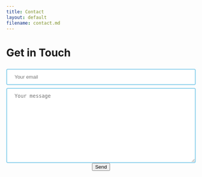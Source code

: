 ```yaml
---
title: Contact
layout: default
filename: contact.md
---
```


# Get in Touch

<style> 
input
{
  width: 100%;
  padding: 12px 20px;
  margin: 8px 0;
  box-sizing: border-box;
  
  border: 2px solid skyblue;
  border-radius: 4px;
}
  
textarea
{
  width: 100%;
  height: 200px;
  padding: 12px 20px;
  box-sizing: border-box;
  
  border: 2px solid skyblue;
  border-radius: 4px;
  
  resize: vertical;
}
  
input[type=button], input[type=submit], input[type=reset]
{
  background-color: skyblue;
  border: none;
  border-radius: 4px;
  color: white;
  padding: 16px 32px;
  
  font-weight: bold;
  font-size: 14px;
  text-decoration: none;
  text-transform: uppercase;
  
  margin: 4px 2px;
  cursor: pointer;
}
  
input:focus
{
  background-color: #F2F2F2;
}
textarea:focus
{
  background-color: #F2F2F2;
}
</style>

<div id="contact" align="center">
<form action="https://formspree.io/f/xayzavyk" method="POST">
<input type="email" name="Email" width="100%" placeholder="Your email" required><br>
<input type="hidden" name="_subject" width="100%" value="Webpage Contact" />
<textarea name="Message" width="100%" placeholder="Your message" required></textarea><br>
<button type="submit" align="center">Send</button>
</form>
</div>

